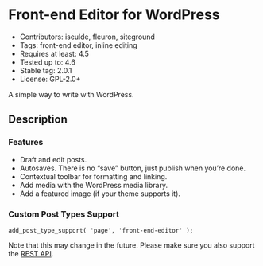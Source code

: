 # Front-end Editor for WordPress

* Contributors:      iseulde, fleuron, siteground
* Tags:              front-end editor, inline editing
* Requires at least: 4.5
* Tested up to:      4.6
* Stable tag:        2.0.1
* License:           GPL-2.0+

A simple way to write with WordPress.

## Description

### Features

* Draft and edit posts.
* Autosaves. There is no “save” button, just publish when you’re done.
* Contextual toolbar for formatting and linking.
* Add media with the WordPress media library.
* Add a featured image (if your theme supports it).

### Custom Post Types Support

    add_post_type_support( 'page', 'front-end-editor' );

Note that this may change in the future. Please make sure you also support the [REST API](http://v2.wp-api.org/extending/custom-content-types/).

